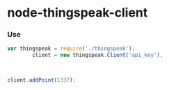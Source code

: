 # node-thingspeak-client

### Use

```javascript
var thingspeak = require('./thingspeak');
        client = new thingspeak.Client('api_key'),
        


client.addPoint(1337);
```